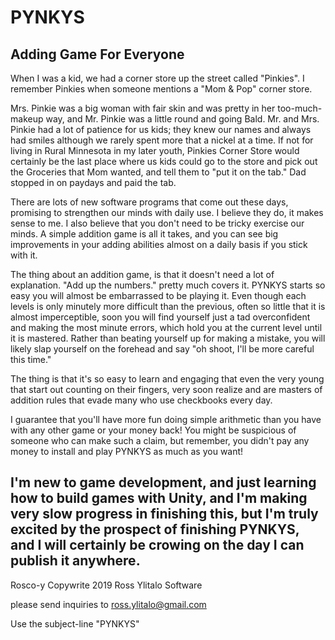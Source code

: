 # PYNKYS
Adding Game For Everyone
---
When I was a kid, we had a corner store up the street called "Pinkies".  I remember Pinkies when someone mentions a "Mom & Pop" corner store.

Mrs. Pinkie was a big woman with fair skin and was pretty in her too-much-makeup way, and Mr. Pinkie was a little round and going Bald.  Mr. and Mrs. Pinkie had a lot of patience for us kids; they knew our names and always had smiles although we rarely spent more that a nickel at a time.  If not for living in Rural Minnesota in my later youth, Pinkies Corner Store would certainly be the last place where us kids could go to the store and pick out the Groceries that Mom wanted, and tell them to "put it on the tab."  Dad stopped in on paydays and paid the tab.

There are lots of new software programs that come out these days, promising to strengthen our minds with daily use.  I believe they do, it makes sense to me.  I also believe that you don't need to be tricky exercise our minds.  A simple addition game is all it takes, and you can see big improvements in your adding abilities almost on a daily basis if you stick with it.

The thing about an addition game, is that it doesn't need a lot of explanation.  "Add up the numbers." pretty much covers it.  PYNKYS starts so easy you will almost be embarrassed to be playing it.  Even though each levels is only minutely more difficult than the previous, often so little that it is almost imperceptible, soon you will find yourself just a tad overconfident and making the most minute errors, which hold you at the current level until it is mastered.  Rather than beating yourself up for making a mistake, you will likely slap yourself on the forehead and say "oh shoot, I'll be more careful this time."

The thing is that it's so easy to learn and engaging that even the very young that start out counting on their fingers, very soon realize and are masters of addition rules that evade many who use checkbooks every day.

I guarantee that you'll have more fun doing simple arithmetic than you have with any other game or your money back!  You might be suspicious of someone who can make such a claim, but remember, you didn't pay any money to install and play PYNKYS as much as you want!

I'm new to game development, and just learning how to build games with Unity, and I'm making very slow progress in finishing this, but I'm truly excited by the prospect of finishing PYNKYS, and I will certainly be crowing on the day I can publish it anywhere.
----

Rosco-y
Copywrite 2019 Ross Ylitalo Software

please send inquiries to ross.ylitalo@gmail.com

Use the subject-line "PYNKYS"
